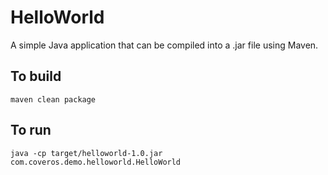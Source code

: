 HelloWorld
==========

A simple Java application that can be compiled into a .jar file using Maven.

To build
--------
   `maven clean package`

To run
------
    java -cp target/helloworld-1.0.jar com.coveros.demo.helloworld.HelloWorld

